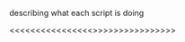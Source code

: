 describing what each script is doing

<<<<<<<<<<<<<<<<<like share and subscribe thanks>>>>>>>>>>>>>>>>>

